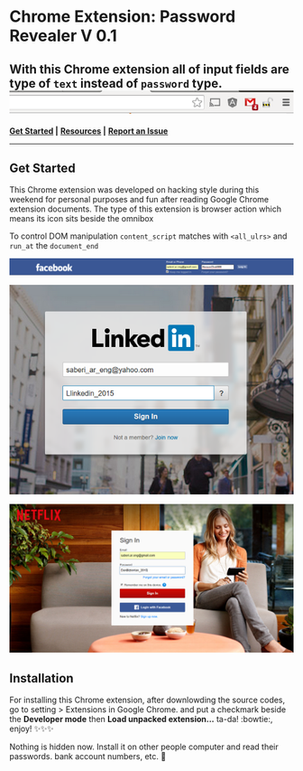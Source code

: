 # Chrome Extension: Password Revealer V 0.1
With this Chrome extension all of input fields are type of `text`  instead of `password` type.
![Omnibox.](images/icon.png)
---
**[Get Started](https://github.com/alireza-saberi/chromeExtension_passwordRevealer) |**
**[Resources](https://github.com/alireza-saberi/chromeExtension_passwordRevealer/tree/master/codes) |**
**[Report an Issue](https://github.com/alireza-saberi/chromeExtension_passwordRevealer/issues)**

---

## Get Started
This Chrome extension was developed on hacking style during this weekend for personal purposes and fun after reading Google Chrome extension documents.
The type of this extension is browser action which means its icon sits beside the omnibox

To control DOM manipulation `content_script` matches with `<all_ulrs>` and `run_at` the `document_end`

![Facebook](images/facebook.png)

![Linkedin](images/Linkedin.png)

![Netflix](images/netflixLogIn.png)

## Installation
For installing this Chrome extension, after downlowding the source codes, go to setting > Extensions in Google Chrome. and put a checkmark beside the **Developer mode**  then **Load unpacked extension...** ta-da! :bowtie:, enjoy! :sparkles::sparkles::sparkles:

Nothing is hidden now. Install it on other people computer and read their passwords. bank account numbers, etc.
:japanese_goblin:

